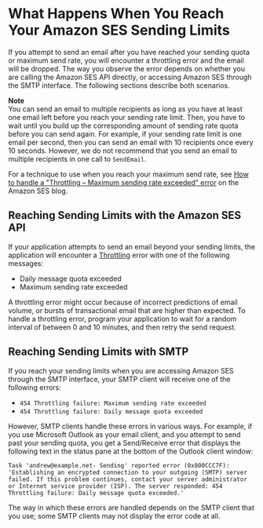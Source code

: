 # What Happens When You Reach Your Amazon SES Sending Limits<a name="reach-sending-limits"></a>

If you attempt to send an email after you have reached your sending quota or maximum send rate, you will encounter a throttling error and the email will be dropped\. The way you observe the error depends on whether you are calling the Amazon SES API directly, or accessing Amazon SES through the SMTP interface\. The following sections describe both scenarios\.

**Note**  
You can send an email to multiple recipients as long as you have at least one email left before you reach your sending rate limit\. Then, you have to wait until you build up the corresponding amount of sending rate quota before you can send again\. For example, if your sending rate limit is one email per second, then you can send an email with 10 recipients once every 10 seconds\. However, we do not recommend that you send an email to multiple recipients in one call to `SendEmail`\.

For a technique to use when you reach your maximum send rate, see [ How to handle a "Throttling – Maximum sending rate exceeded" error](https://aws.amazon.com//blogs/ses/how-to-handle-a-throttling-maximum-sending-rate-exceeded-error/) on the Amazon SES blog\.

## Reaching Sending Limits with the Amazon SES API<a name="reach-sending-limits-api"></a>

If your application attempts to send an email beyond your sending limits, the application will encounter a [Throttling](http://docs.aws.amazon.com/ses/latest/APIReference/CommonErrors.html) error with one of the following messages:
+ Daily message quota exceeded
+ Maximum sending rate exceeded

A throttling error might occur because of incorrect predictions of email volume, or bursts of transactional email that are higher than expected\. To handle a throttling error, program your application to wait for a random interval of between 0 and 10 minutes, and then retry the send request\.

## Reaching Sending Limits with SMTP<a name="reach-sending-limits-smtp"></a>

If you reach your sending limits when you are accessing Amazon SES through the SMTP interface, your SMTP client will receive one of the following errors:
+ `454 Throttling failure: Maximum sending rate exceeded`
+ `454 Throttling failure: Daily message quota exceeded`

However, SMTP clients handle these errors in various ways\. For example, if you use Microsoft Outlook as your email client, and you attempt to send past your sending quota, you get a Send/Receive error that displays the following text in the status pane at the bottom of the Outlook client window:

`Task 'andrew@example.net- Sending' reported error (0x800CCC7F): 'Establishing an encrypted connection to your outgoing (SMTP) server failed. If this problem continues, contact your server administrator or Internet service provider (ISP). The server responded: 454 Throttling failure: Daily message quota exceeded.'`

The way in which these errors are handled depends on the SMTP client that you use; some SMTP clients may not display the error code at all\.